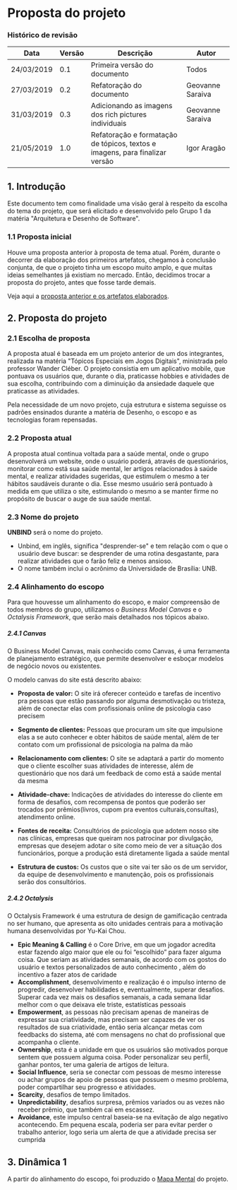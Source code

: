 # Proposta do projeto
### Histórico de revisão
Data | Versão | Descrição | Autor |
--------- | ------ | ------------ | --------- |
24/03/2019 | 0.1 | Primeira versão do documento | Todos |
27/03/2019 | 0.2 | Refatoração do documento | Geovanne Saraiva |
31/03/2019 | 0.3 | Adicionando as imagens dos rich pictures individuais | Geovanne Saraiva |
21/05/2019 | 1.0 | Refatoração e formatação de tópicos, textos e imagens, para finalizar versão | Igor Aragão |

## 1. Introdução
Este documento tem como finalidade uma visão geral à respeito da escolha do tema do projeto, que será elicitado e desenvolvido pelo Grupo 1 da matéria "Arquitetura e Desenho de Software".

### 1.1 Proposta inicial
Houve uma proposta anterior à proposta de tema atual. Porém, durante o decorrer da elaboração dos primeiros artefatos, chegamos à conclusão conjunta, de que o projeto tinha um escopo muito amplo, e que muitas ideias semelhantes já existiam no mercado. Então, decidimos trocar a proposta do projeto, antes que fosse tarde demais.

Veja aqui a [proposta anterior e os artefatos elaborados](proposta-cancelada/proposta-cancelada.md).

## 2. Proposta do projeto
### 2.1 Escolha de proposta
A proposta atual é baseada em um projeto anterior de um dos integrantes, realizada na matéria "Tópicos Especiais em Jogos Digitais", ministrada pelo professor Wander Cléber. O projeto consistia em um aplicativo mobile, que pontuava os usuários que, durante o dia, praticasse hobbies e atividades de sua escolha, contribuindo com a diminuição da ansiedade daquele que praticasse as atividades.

Pela necessidade de um novo projeto, cuja estrutura e sistema seguisse os padrões ensinados durante a matéria de Desenho, o escopo e as tecnologias foram repensadas.

### 2.2 Proposta atual
A proposta atual continua voltada para a saúde mental, onde o grupo desenvolverá um website, onde o usuário poderá, através de questionários, monitorar como está sua saúde mental, ler artigos relacionados à saúde mental, e realizar atividades sugeridas, que estimulem o mesmo a ter hábitos saudáveis durante o dia. Esse mesmo usuário será pontuado à medida em que utiliza o site, estimulando o mesmo a se manter firme no propósito de buscar o auge de sua saúde mental.

### 2.3 Nome do projeto
**UNBIND** será o nome do projeto.

* Unbind, em inglês, significa "desprender-se" e tem relação com o que o usuário deve buscar: se desprender de uma rotina desgastante, para realizar atividades que o farão feliz e menos ansioso.
* O nome também inclui o acrônimo da Universidade de Brasília: UNB.

### 2.4 Alinhamento do escopo
Para que houvesse um alinhamento do escopo, e maior compreensão de todos membros do grupo, utilizamos o *Business Model Canvas* e o *Octalysis Framework*, que serão mais detalhados nos tópicos abaixo.
##### 2.4.1 Canvas
O Business Model Canvas, mais conhecido como Canvas, é uma ferramenta de planejamento estratégico, que permite desenvolver e esboçar modelos de negócio novos ou existentes.

O modelo canvas do site está descrito abaixo:

* **Proposta de valor:** O site irá oferecer conteúdo e tarefas de incentivo pra pessoas que estão passando por alguma desmotivação ou tristeza, além de conectar elas com profissionais online de psicologia caso precisem

* **Segmento de clientes:** Pessoas que procuram um site que impulsione elas a se auto conhecer e obter hábitos de saúde mental, além de ter contato com um profissional de psicologia na palma da mão

* **Relacionamento com clientes:** O site se adaptará a partir do momento que o cliente escolher suas atividades de interesse, além de questionário que nos dará um feedback de como está a saúde mental da mesma

* **Atividade-chave:** Indicações de atividades do interesse do cliente em forma de desafios, com recompensa de pontos que poderão ser trocados por prêmios(livros, cupom pra eventos culturais,consultas), atendimento online.

* **Fontes de receita:** Consultórios de psicologia que adotem nosso site nas clínicas, empresas que queiram nos patrocinar por divulgação, empresas que desejem adotar o site como meio de ver a situação dos funcionários, porque a produção está diretamente ligada a saúde mental

* **Estrutura de custos:** Os custos que o site vai ter são os de um servidor, da equipe de desenvolvimento e manutenção, pois os profissionais serão dos consultórios.

##### 2.4.2 Octalysis
O Octalysis Framework é uma estrutura de design de gamificação centrada no ser humano, que apresenta as oito unidades centrais para a motivação humana desenvolvidas por Yu-Kai Chou.

* **Epic Meaning & Calling** é o Core Drive, em que um jogador acredita estar fazendo algo maior que ele ou foi “escolhido” para fazer alguma coisa. Que seriam as atividades semanais, de acordo com os gostos do usuário e textos personalizados de auto conhecimento , além do incentivo a fazer atos de caridade
* **Accomplishment**, desenvolvimento e realização é o impulso interno de progredir, desenvolver habilidades e, eventualmente, superar desafios. Superar cada vez mais os desafios semanais, a cada semana lidar melhor com o que deixava ele triste, estatísticas pessoais
* **Empowerment**, as pessoas não precisam apenas de maneiras de expressar sua criatividade, mas precisam ser capazes de ver os resultados de sua criatividade, então seria alcançar metas com feedbacks do sistema, até com mensagens no chat do profissional que acompanha o cliente.
* **Ownership**, esta é a unidade em que os usuários são motivados porque sentem que possuem alguma coisa. Poder personalizar seu perfil, ganhar pontos, ter uma galeria de artigos de leitura.
* **Social Influence**, seria se conectar com pessoas de mesmo interesse ou achar grupos de apoio de pessoas que possuem o mesmo problema, poder compartilhar seu progresso e atividades.
* **Scarcity**, desafios de tempo limitados.
* **Unpredictability**, desafios surpresa, prêmios variados ou as vezes não receber prêmio, que também cai em escassez.
* **Avoidance**, este impulso central baseia-se na evitação de algo negativo acontecendo. Em pequena escala, poderia ser para evitar perder o trabalho anterior, logo seria um alerta de que a atividade precisa ser cumprida

## 3. Dinâmica 1
A partir do alinhamento do escopo, foi produzido o [Mapa Mental](mapa-mental.md) do projeto.
